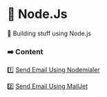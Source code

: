 # :rocket: Node.Js

:pencil: Building stuff using Node.js

### :arrow_right: Content

:one: [Send Email Using Nodemialer](https://github.com/sureshmangs/Node.js-Stuff/tree/master/sendMailUsingNodemailer)

:two: [Send Email Using MailJet](https://github.com/sureshmangs/Node.js-Stuff/tree/master/sendMailUsingMailJet)
